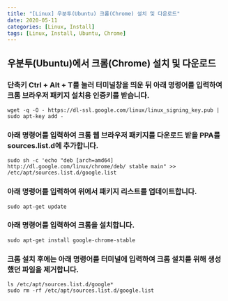```yaml
---
title: "[Linux] 우분투(Ubuntu) 크롬(Chrome) 설치 및 다운로드"
date: 2020-05-11
categories: [Linux, Install]
tags: [Linux, Install, Ubuntu, Chrome]
---
```


## 우분투(Ubuntu)에서 크롬(Chrome) 설치 및 다운로드
### 단축키 Ctrl + Alt + T를 눌러 터미널창을 띄운 뒤 아래 명령어를 입력하여 크롬 브라우저 패키지 설치용 인증키를 받습니다.
```
wget -q -O - https://dl-ssl.google.com/linux/linux_signing_key.pub | sudo apt-key add -
```

### 아래 명령어를 입력하여 크롬 웹 브라우저 패키지를 다운로드 받을 PPA를 sources.list.d에 추가합니다.
```
sudo sh -c 'echo "deb [arch=amd64] http://dl.google.com/linux/chrome/deb/ stable main" >> /etc/apt/sources.list.d/google.list
```

### 아래 명령어를 입력하여 위에서 패키지 리스트를 업데이트합니다.
```
sudo apt-get update
```

### 아래 명령어를 입력하여 크롬을 설치합니다.
```
sudo apt-get install google-chrome-stable
```

### 크롬 설치 후에는 아래 명령어를 터미널에 입력하여 크롬 설치를 위해 생성했던 파일을 제거합니다.
```
ls /etc/apt/sources.list.d/google*
sudo rm -rf /etc/apt/sources.list.d/google.list
```